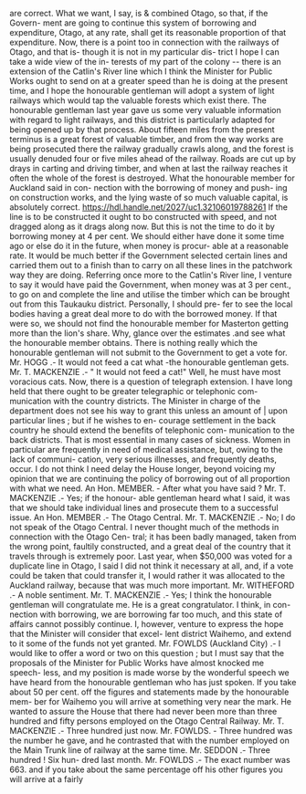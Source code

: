 are correct. What we want, I say, is & combined Otago, so that, if the Govern- ment are going to continue this system of borrowing and expenditure, Otago, at any rate, shall get its reasonable proportion of that expenditure. Now, there is a point too in connection with the railways of Otago, and that is- though it is not in my particular dis- trict I hope I can take a wide view of the in- terests of my part of the colony -- there is an extension of the Catlin's River line which I think the Minister for Public Works ought to send on at a greater speed than he is doing at the present time, and I hope the honourable gentleman will adopt a system of light railways which would tap the valuable forests which exist there. The honourable gentleman last year gave us some very valuable information with regard to light railways, and this district is particularly adapted for being opened up by that process. About fifteen miles from the present terminus is a great forest of valuable timber, and from the way works are being prosecuted there the railway gradually crawls along, and the forest is usually denuded four or five miles ahead of the railway. Roads are cut up by drays in carting and driving timber, and when at last the railway reaches it often the whole of the forest is destroyed. What the honourable member for Auckland said in con- nection with the borrowing of money and push- ing on construction works, and the lying waste of so much valuable capital, is absolutely correct. https://hdl.handle.net/2027/uc1.32106019788261 If the line is to be constructed it ought to bo constructed with speed, and not dragged along as it drags along now. But this is not the time to do it by borrowing money at 4 per cent. We should either have done it some time ago or else do it in the future, when money is procur- able at a reasonable rate. It would be much better if the Government selected certain lines and carried them out to a finish than to carry on all these lines in the patchwork way they are doing. Referring once more to the Catlin's River line, I venture to say it would have paid the Government, when money was at 3 per cent., to go on and complete the line and utilise the timber which can be brought out from this Taukauku district. Personally, I should pre- fer to see the local bodies having a great deal more to do with the borrowed money. If that were so, we should not find the honourable member for Masterton getting more than the lion's share. Why, glance over the estimates .and see what the honourable member obtains. There is nothing really which the honourable gentleman will not submit to the Government to get a vote for. Mr. HOGG .- It would not feed a cat what -the honourable gentleman gets. Mr. T. MACKENZIE .- " It would not feed a cat!" Well, he must have most voracious cats. Now, there is a question of telegraph extension. I have long held that there ought to be greater telegraphic or telephonic com- munication with the country districts. The Minister in charge of the department does not see his way to grant this unless an amount of | upon particular lines ; but if he wishes to en- courage settlement in the back country he should extend the benefits of telephonic com- munication to the back districts. That is most essential in many cases of sickness. Women in particular are frequently in need of medical assistance, but, owing to the lack of communi- cation, very serious illnesses, and frequently deaths, occur. I do not think I need delay the House longer, beyond voicing my opinion that we are continuing the policy of borrowing out of all proportion with what we need. An Hon. MEMBER. - After what you have said ? Mr. T. MACKENZIE .- Yes; if the honour- able gentleman heard what I said, it was that we should take individual lines and prosecute them to a successful issue. An Hon. MEMBER .- The Otago Central. Mr. T. MACKENZIE .- No; I do not speak of the Otago Central. I never thought much of the methods in connection with the Otago Cen- tral; it has been badly managed, taken from the wrong point, faultily constructed, and a great deal of the country that it travels through is extremely poor. Last year, when $50,000 was voted for a duplicate line in Otago, I said I did not think it necessary at all, and, if a vote could be taken that could transfer it, I would rather it was allocated to the Auckland railway, because that was much more important. Mr. WITHEFORD .- A noble sentiment. Mr. T. MACKENZIE .- Yes; I think the honourable gentleman will congratulate me. He is a great congratulator. I think, in con- nection with borrowing, we are borrowing far too much, and this state of affairs cannot possibly continue. I, however, venture to express the hope that the Minister will consider that excel- lent district Waihemo, and extend to it some of the funds not yet granted. Mr. FOWLDS (Auckland City) .- I would like to offer a word or two on this question ; but I must say that the proposals of the Minister for Public Works have almost knocked me speech- less, and my position is made worse by the wonderful speech we have heard from the honourable gentleman who has just spoken. If you take about 50 per cent. off the figures and statements made by the honourable mem- ber for Waihemo you will arrive at something very near the mark. He wanted to assure the House that there had never been more than three hundred and fifty persons employed on the Otago Central Railway. Mr. T. MACKENZIE .- Three hundred just now. Mr. FOWLDS. - Three hundred was the number he gave, and he contrasted that with the number employed on the Main Trunk line of railway at the same time. Mr. SEDDON .- Three hundred ! Six hun- dred last month. Mr. FOWLDS .- The exact number was 663. and if you take about the same percentage off his other figures you will arrive at a fairly 